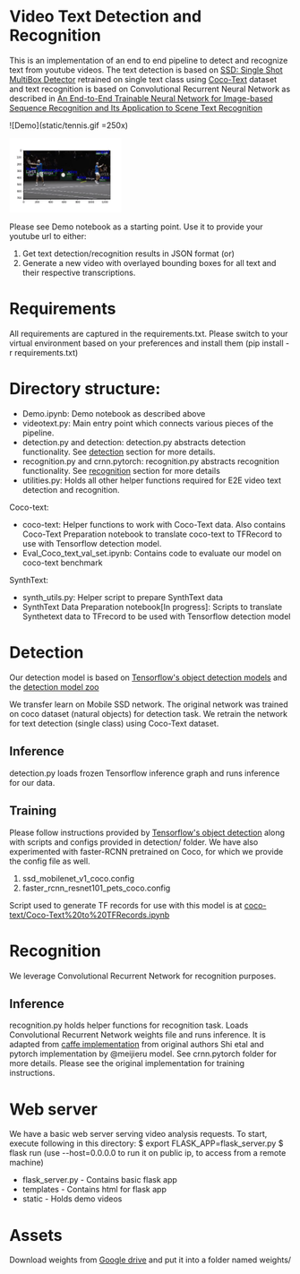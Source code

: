 # Video Text Detection and Recognition

This is an implementation of an end to end pipeline to detect and recognize text from youtube videos. The text detection is based on 
[SSD: Single Shot MultiBox Detector](https://arxiv.org/pdf/1512.02325.pdf) retrained on single text class using [Coco-Text](https://vision.cornell.edu/se3/coco-text-2/) dataset and text recognition is based on Convolutional Recurrent Neural Network as described in [An End-to-End Trainable Neural Network for Image-based Sequence Recognition and Its Application to Scene Text Recognition](https://arxiv.org/pdf/1507.05717.pdf) 

![Demo](static/tennis.gif =250x)

<img src="static/tennis.gif" alt="Drawing" style="width: 200px;"/>

Please see Demo notebook as a starting point. Use it to provide your youtube url to either:
1. Get text detection/recognition results in JSON format (or)
2. Generate a new video with overlayed bounding boxes for all text and their respective transcriptions.

# Requirements
All requirements are captured in the requirements.txt. Please switch to your virtual environment based on your preferences and install them (pip install -r requirements.txt)

# Directory structure:
- Demo.ipynb: Demo notebook as described above
- videotext.py: Main entry point which connects various pieces of the pipeline. 
- detection.py and detection: detection.py abstracts detection functionality. See [detection](#Detection) section for more details.
- recognition.py and crnn.pytorch: recognition.py abstracts recognition functionality. See [recognition](#Recognition) section for more details
- utilities.py: Holds all other helper functions required for E2E video text detection and recognition.

Coco-text:
- coco-text: Helper functions to work with Coco-Text data. Also contains Coco-Text Preparation notebook to translate coco-text to TFRecord to use with Tensorflow detection model.
- Eval_Coco_text_val_set.ipynb: Contains code to evaluate our model on coco-text benchmark

SynthText:
- synth_utils.py: Helper script to prepare SynthText data
- SynthText Data Preparation notebook[In progress]: Scripts to translate Synthetext data to TFrecord to be used with Tensorflow detection model

# Detection
Our detection model is based on [Tensorflow's object detection models](https://github.com/tensorflow/models/tree/master/research/object_detection) and the [detection model zoo](https://github.com/tensorflow/models/blob/master/research/object_detection/g3doc/detection_model_zoo.md)

We transfer learn on Mobile SSD network. The original network was trained on coco dataset (natural objects) for detection task. We retrain the network for text detection (single class) using Coco-Text dataset. 

## Inference

detection.py loads frozen Tensorflow inference graph and runs inference for our data.

## Training
Please follow instructions provided by [Tensorflow's object detection](https://github.com/tensorflow/models/tree/master/research/object_detection) along with scripts and configs provided in detection/ folder. We have also experimented with faster-RCNN pretrained on Coco, for which we provide the config file as well.
1. ssd_mobilenet_v1_coco.config
2. faster_rcnn_resnet101_pets_coco.config

Script used to generate TF records for use with this model is at [coco-text/Coco-Text%20to%20TFRecords.ipynb](../coco-text/Coco-Text%20to%20TFRecords.ipynb)

# Recognition

We leverage Convolutional Recurrent Network for recognition purposes. 

## Inference

recognition.py holds helper functions for recognition task. Loads Convolutional Recurrent Network weights file and runs inference. It is adapted from [caffe implementation](https://github.com/bgshih/crnn) from original authors Shi etal and pytorch implementation by @meijieru model. See crnn.pytorch folder for more details. Please see the original implementation for training instructions.
 
# Web server
We have a basic web server serving video analysis requests. To start, execute following in this directory:
$ export FLASK_APP=flask_server.py
$ flask run (use --host=0.0.0.0 to run it on public ip, to access from a remote machine)

- flask_server.py - Contains basic flask app
- templates - Contains html for flask app
- static - Holds demo videos

# Assets
Download weights from [Google drive](https://drive.google.com/drive/folders/0B2zzsNPEVylSYmUwTnYweXpkZ00?usp=sharing) and put it into a folder named weights/

